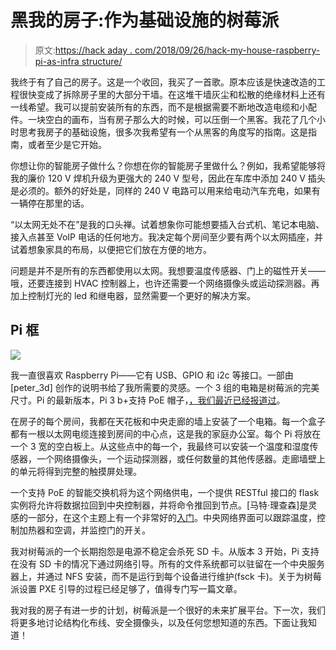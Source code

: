 # 黑我的房子:作为基础设施的树莓派

> 原文:[https://hack aday . com/2018/09/26/hack-my-house-raspberry-pi-as-infra structure/](https://hackaday.com/2018/09/26/hack-my-house-raspberry-pi-as-infrastructure/)

我终于有了自己的房子。这是一个收回，我买了一首歌。原本应该是快速改造的工程很快变成了拆除房子里的大部分干墙。在这堆干墙灰尘和松散的绝缘材料上还有一线希望。我可以提前安装所有的东西，而不是根据需要不断地改造电缆和小配件。一块空白的画布，当有房子那么大的时候，可以压倒一个黑客。我花了几个小时思考我房子的基础设施，很多次我希望有一个从黑客的角度写的指南。这是指南，或者至少是它开始。

你想让你的智能房子做什么？你想在你的智能房子里做什么？例如，我希望能够将我的廉价 120 V 焊机升级为更强大的 240 V 型号，因此在车库中添加 240 V 插头是必须的。额外的好处是，同样的 240 V 电路可以用来给电动汽车充电，如果有一辆停在那里的话。

“以太网无处不在”是我的口头禅。试着想象你可能想要插入台式机、笔记本电脑、接入点甚至 VoIP 电话的任何地方。我决定每个房间至少要有两个以太网插座，并试着想象家具的布局，以便把它们放在方便的地方。

问题是并不是所有的东西都使用以太网。我想要温度传感器、门上的磁性开关——哦，还要连接到 HVAC 控制器上，也许还需要一个网络摄像头或运动探测器。再加上控制灯光的 led 和继电器，显然需要一个更好的解决方案。

## Pi 框

![](../Images/19c28ea2442cefb9e26259e59788cfaa.png)

我一直很喜欢 Raspberry Pi——它有 USB、GPIO 和 i2c 等接口。一部由[peter_3d] 创作的说明书给了我所需要的灵感。一个 3 组的电箱是树莓派的完美尺寸。Pi 的最新版本，Pi 3 b+支持 PoE 帽子，[，我们最近已经报道过](https://hackaday.com/2018/08/26/rasberry-pi-poe-hat-released/)。

在房子的每个房间，我都在天花板和中央走廊的墙上安装了一个电箱。每一个盒子都有一根以太网电缆连接到房间的中心点，这是我的家庭办公室。每个 Pi 将放在一个 3 宽的空白板上。从这些点中的每一个，我最终可以安装一个温度和湿度传感器，一个网络摄像头，一个运动探测器，或任何数量的其他传感器。走廊墙壁上的单元将得到完整的触摸屏处理。

一个支持 PoE 的智能交换机将为这个网络供电，一个提供 RESTful 接口的 flask 实例将允许将数据拉回到中央控制器，并将命令推回到节点。[马特·理查森]是灵感的一部分，在这个主题上有一个非常好的[入门](http://mattrichardson.com/Raspberry-Pi-Flask/)。中央网络界面可以跟踪温度，控制加热器和空调，并监控门的开关。

我对树莓派的一个长期抱怨是电源不稳定会杀死 SD 卡。从版本 3 开始，Pi 支持在没有 SD 卡的情况下通过网络引导。所有的文件系统都可以驻留在一个中央服务器上，并通过 NFS 安装，而不是运行到每个设备进行维护(fsck 卡)。关于为树莓派设置 PXE 引导的过程已经足够了，值得专门写一篇文章。

我对我的房子有进一步的计划，树莓派是一个很好的未来扩展平台。下一次，我们将更多地讨论结构化布线、安全摄像头，以及任何您想知道的东西。下面让我知道！